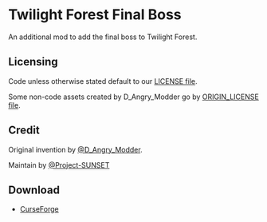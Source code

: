 # Twilight Forest Final Boss

An additional mod to add the final boss to Twilight Forest.

## Licensing

Code unless otherwise stated default to our [LICENSE file](LICENSE).

Some non-code assets created by D_Angry_Modder go by [ORIGIN_LICENSE file](ORIGIN_LICENSE).

## Credit

Original invention by [@D_Angry_Modder](https://www.curseforge.com/members/d_angry_modder/).

Maintain by [@Project-SUNSET](https://github.com/pSUNSET)

## Download

* [CurseForge](https://www.curseforge.com/minecraft/mc-mods/twilight-forest-final-boss)